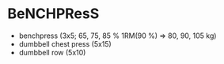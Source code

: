 # BeNCHPResS
* benchpress (3x5; 65, 75, 85 % 1RM(90 %) => 80, 90, 105 kg)
* dumbbell chest press (5x15)
* dumbbell row (5x10)
